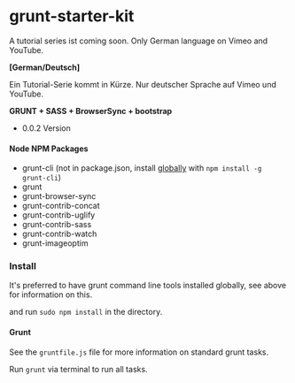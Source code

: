 # grunt-starter-kit #
A tutorial series ist coming soon. Only German language on Vimeo and YouTube.

**[German/Deutsch]**

Ein Tutorial-Serie kommt in Kürze. Nur deutscher Sprache auf Vimeo und YouTube.

**GRUNT + SASS + BrowserSync + bootstrap**

* 0.0.2 Version


#### Node NPM Packages

* grunt-cli (not in package.json, install [globally](http://gruntjs.com/getting-started) with `npm install -g grunt-cli`)
* grunt
* grunt-browser-sync
* grunt-contrib-concat
* grunt-contrib-uglify
* grunt-contrib-sass
* grunt-contrib-watch
* grunt-imageoptim


### Install
It's preferred to have grunt command line tools installed globally, see above for information on this.

and run `sudo npm install` in the directory.


#### Grunt

See the `gruntfile.js` file for more information on standard grunt tasks.

Run `grunt` via terminal to run all tasks.

